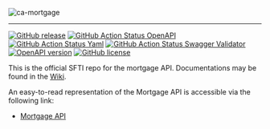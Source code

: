 <!-- ![SFTI_Banner](https://user-images.githubusercontent.com/116151702/232762217-ac254483-0d25-4234-857b-376ff8dbb1e7.png) -->
![ca-mortgage](https://user-images.githubusercontent.com/116151702/236231740-68b1595a-3cf7-4c5c-9623-3e014d827436.png)

---
[![GitHub release](https://img.shields.io/github/release/swissfintechinnovations/ca-mortgage?color=blue)](https://github.com/swissfintechinnovations/ca-mortgage/releases/)
[![GitHub Action Status OpenAPI](https://img.shields.io/github/actions/workflow/status/swissfintechinnovations/ca-mortgage/lint-openapi.yaml?branch=main&label=openapi%20checks)](https://github.com/swissfintechinnovations/ca-mortgage/actions/workflows/lint-openapi.yaml)
[![GitHub Action Status Yaml](https://img.shields.io/github/actions/workflow/status/swissfintechinnovations/ca-mortgage/lint-yaml.yaml?branch=main&label=yaml%20checks)](https://github.com/swissfintechinnovations/ca-mortgage/actions/workflows/lint-yaml.yaml)
[![GitHub Action Status Swagger Validator](https://img.shields.io/github/actions/workflow/status/swissfintechinnovations/ca-mortgage/swagger-validator.yaml?branch=main&label=swagger%20validation)](https://github.com/swissfintechinnovations/ca-mortgage/actions/workflows/swagger-validator.yaml)
[![OpenAPI version](https://img.shields.io/badge/dynamic/yaml?url=https%3A%2F%2Fgithub.com%2Fswissfintechinnovations%2Fca-mortgage%2Fraw%2Fmain%2FaccountAPI.yaml&query=openapi&prefix=v&label=OpenAPI&color=blue)](https://swagger.io/resources/open-api/)
[![GitHub license](https://img.shields.io/github/license/swissfintechinnovations/ca-mortgage?color=blue)](https://github.com/swissfintechinnovations/ca-mortgage/blob/main/LICENSE?color=orange)

This is the official SFTI repo for the mortgage API. Documentations may be found in the [Wiki](https://github.com/swissfintechinnovations/ca-mortgage/wiki).

An easy-to-read representation of the Mortgage API is accessible via the following link:
- [Mortgage API](https://editor.swagger.io/?url=https://raw.githubusercontent.com/swissfintechinnovations/ca-mortgage/main/mortgageAPI.yaml)